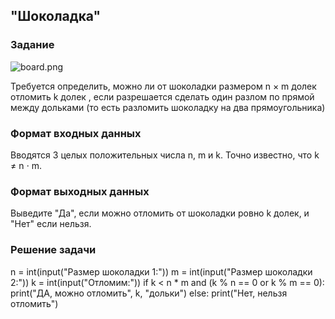 ## "Шоколадка"

### Задание

![board.png](img/chocolat_lines.png)

Требуется определить, можно ли от шоколадки размером n × m долек отломить k долек , если разрешается сделать один разлом
по прямой между дольками (то есть разломить шоколадку на два прямоугольника)

### Формат входных данных

Вводятся 3 целых положительных числа n, m и k. Точно известно, что k ≠ n ⋅ m.

### Формат выходных данных

Выведите "Да", если можно отломить от шоколадки ровно k долек, и "Нет" если нельзя.

### Решение задачи

n = int(input("Размер шоколадки 1:"))
m = int(input("Размер шоколадки 2:"))
k = int(input("Отломим:"))
if k < n * m and (k % n == 0 or k % m == 0):
    print("ДА, можно отломить", k, "дольки")
else:
    print("Нет, нельзя отломить")


